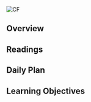 ![CF](https://i.imgur.com/7v5ASc8.png)

## Overview

## Readings

## Daily Plan

## Learning Objectives
